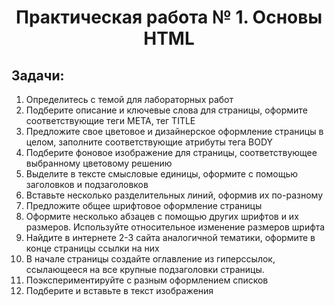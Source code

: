 # <center>Практическая работа № 1. Основы HTML

## Задачи:

1. Определитесь с темой для лабораторных работ
2. Подберите описание и ключевые слова для страницы, оформите
соответствующие теги META, тег TITLE
3. Предложите свое цветовое и дизайнерское оформление страницы в целом,
заполните соответствующие атрибуты тега BODY
4. Подберите фоновое изображение для страницы, соответствующее
выбранному цветовому решению
5. Выделите в тексте смысловые единицы, оформите с помощью заголовков
и подзаголовков
6. Вставьте несколько разделительных линий, оформив их по-разному
7. Предложите общее шрифтовое оформление страницы
8. Оформите несколько абзацев с помощью других шрифтов и их размеров.
Используйте относительное изменение размеров шрифта
9. Найдите в интернете 2-3 сайта аналогичной тематики, оформите в конце
страницы ссылки на них
10. В начале страницы создайте оглавление из гиперссылок, ссылающееся на
все крупные подзаголовки страницы.
11. Поэкспериментируйте с разным оформлением списков
12. Подберите и вставьте в текст изображения
